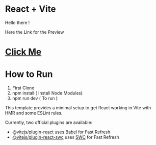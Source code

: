 # React + Vite

Hello there !

Here the Link for the Preview 

# [Click Me](https://66a3e944b95c2e2c4ec986f6--radiant-pothos-e3e8e9.netlify.app/) 

# How to Run 

 1. First Clone
 2. npm install ( Install Node Modules)
 3. npm run dev ( To run )

This template provides a minimal setup to get React working in Vite with HMR and some ESLint rules.

Currently, two official plugins are available:

- [@vitejs/plugin-react](https://github.com/vitejs/vite-plugin-react/blob/main/packages/plugin-react/README.md) uses [Babel](https://babeljs.io/) for Fast Refresh
- [@vitejs/plugin-react-swc](https://github.com/vitejs/vite-plugin-react-swc) uses [SWC](https://swc.rs/) for Fast Refresh
